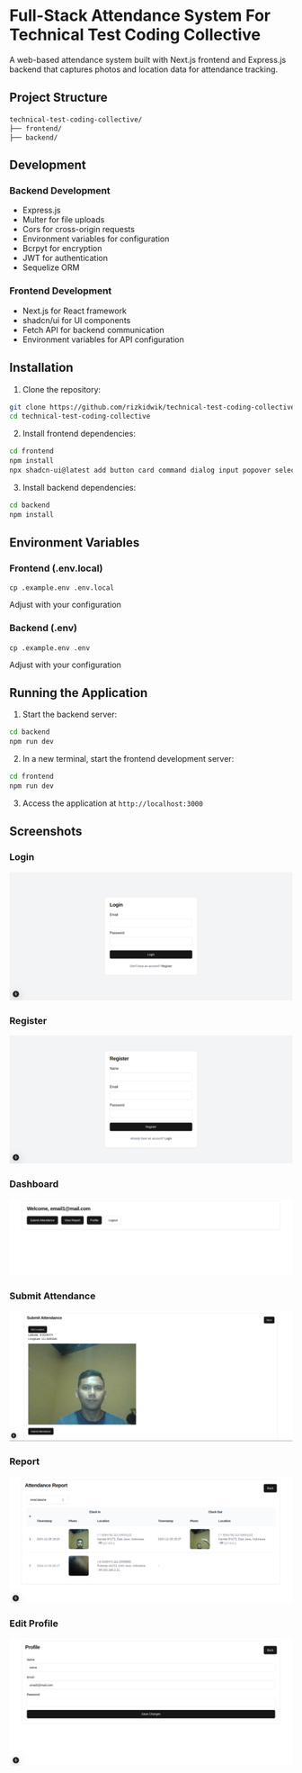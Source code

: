 # Full-Stack Attendance System For Technical Test Coding Collective

A web-based attendance system built with Next.js frontend and Express.js backend that captures photos and location data for attendance tracking.

## Project Structure

```
technical-test-coding-collective/
├── frontend/               
├── backend/              
```

## Development

### Backend Development
- Express.js
- Multer for file uploads
- Cors for cross-origin requests
- Environment variables for configuration
- Bcrpyt for encryption
- JWT for authentication
- Sequelize ORM


### Frontend Development
- Next.js for React framework
- shadcn/ui for UI components
- Fetch API for backend communication
- Environment variables for API configuration

## Installation

1. Clone the repository:
```bash
git clone https://github.com/rizkidwik/technical-test-coding-collective.git
cd technical-test-coding-collective
```

2. Install frontend dependencies:
```bash
cd frontend
npm install
npx shadcn-ui@latest add button card command dialog input popover select
```

3. Install backend dependencies:
```bash
cd backend
npm install
```

## Environment Variables

### Frontend (.env.local)
```
cp .example.env .env.local
```
Adjust with your configuration 

### Backend (.env)
```
cp .example.env .env
```
Adjust with your configuration 

## Running the Application

1. Start the backend server:
```bash
cd backend
npm run dev
```

2. In a new terminal, start the frontend development server:
```bash
cd frontend
npm run dev
```

3. Access the application at `http://localhost:3000`

## Screenshots
### Login
![Login](./images/Login.png)

### Register
![Register](./images/Register.png)

### Dashboard
![Dashboard](./images/Dashboard.png)

### Submit Attendance
![attendance](./images/submit-attendance.png)

### Report
![Report](./images/Report.png)

### Edit Profile
![Edit Profile](./images/EditProfile.png)